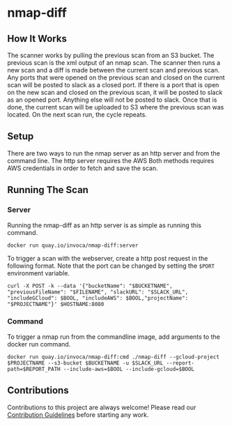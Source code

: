 # nmap-diff

## How It Works
The scanner works by pulling the previous scan from an S3 bucket. The previous scan is the xml output of an nmap scan. The scanner then runs a new scan and a diff is made between the current scan and previous scan. Any ports that were opened on the previous scan and closed on the current scan will be posted to slack as a closed port. If there is a port that is open on the new scan and closed on the previous scan, it will be posted to slack as an opened port. Anything else will not be posted to slack. Once that is done, the current scan will be uploaded to S3 where the previous scan was located. On the next scan run, the cycle repeats.

## Setup
There are two ways to run the nmap server as an http server and from the command line. The http server requires the AWS 
Both methods requires AWS credentials in order to fetch and save the scan. 


## Running The Scan 

### Server
Running the nmap-diff as an http server is as simple as running this command.

```
docker run quay.io/invoca/nmap-diff:server
```

To trigger a scan with the webserver, create a http post request in the following format. Note that the port can be changed by setting the `$PORT` environment variable. 

```
curl -X POST -k --data '{"bucketName": "$BUCKETNAME", "previousFileName": "$FILENAME", "slackURL": "$SLACK_URL", "includeGCloud": $BOOL, "includeAWS": $BOOL,"projectName": "$PROJECTNAME"}' $HOSTNAME:8080
```


### Command

To trigger a nmap run from the commandline image, add arguments to the docker run command. 

```
docker run quay.io/invoca/nmap-diff:cmd ./nmap-diff --gcloud-project $PROJECTNAME --s3-bucket $BUCKETNAME -u $SLACK_URL --report-path=$REPORT_PATH --include-aws=$BOOL --include-gcloud=$BOOL
```


## Contributions

Contributions to this project are always welcome!  Please read our [Contribution Guidelines](https://github.com/Invoca/nmap-diff/blob/master/CONTRIBUTING.md) before starting any work.
